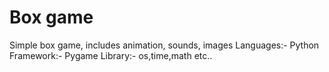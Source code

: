 # Box game
Simple box game, includes animation, sounds, images
Languages:- Python
Framework:- Pygame
Library:- os,time,math etc..





